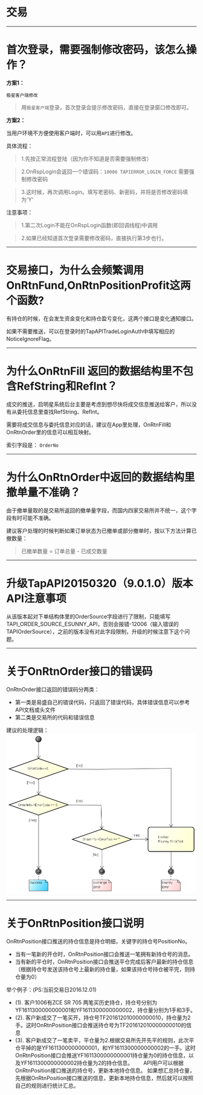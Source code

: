 # 交易

---
# 首次登录，需要强制修改密码，该怎么操作？

**方案1：**

`极星客户端修改`

> 用`极星客户端`登录，首次登录会提示修改密码，直接在登录窗口修改即可。

**方案2：**

当用户环境不方便使用客户端时，可以用`API`进行修改。

具体流程：

> 1.先按正常流程登陆（因为你不知道是否需要强制修改）

> 2.OnRspLogin会返回一个错误码：`10006 TAPIERROR_LOGIN_FORCE` 需要强制修改密码  

> 3.这时候，再次调用Login。填写老密码、新密码，并将是否修改密码填为'Y'

注意事项：

> 1.第二次Login不能在OnRspLogin函数(即回调线程)中调用

> 2.如果已经知道首次登录需要修改密码，直接执行第3步也行。


---

# 交易接口，为什么会频繁调用OnRtnFund,OnRtnPositionProfit这两个函数?

有持仓的时候，在会发生资金变化和持仓盈亏变化，这两个接口是变化通知接口。

如果不需要推送，可以在登录时的TapAPITradeLoginAuth中填写相应的NoticeIgnoreFlag。


---

# 为什么OnRtnFill 返回的数据结构里不包含RefString和RefInt？

成交的推送，启明星系统后台主要是考虑到想尽快将成交信息推送给客户，所以没有从委托信息里查找RefString、RefInt。

需要将成交信息与委托信息对应的话，建议在App里处理，OnRtnFill和OnRtnOrder里的信息可以相互映射。

索引字段是： `OrderNo`

---

# 为什么OnRtnOrder中返回的数据结构里撤单量不准确？

由于撤单量取的是交易所返回的撤单量字段，而国内四家交易所并不统一，这个字段有时可能不准确。

建议客户处理的时候判断如果订单状态为已撤单或部分撤单时，按以下方法计算已撤数量：

>  已撤单数量 = 订单总量 - 已成交数量

---
# 升级TapAPI20150320（9.0.1.0）版本API注意事项

从该版本起对下单结构体里的OrderSource字段进行了限制，只能填写TAPI_ORDER_SOURCE_ESUNNY_API，否则会报错-12006（输入错误的TAPIOrderSource），之前的版本没有对此字段限制，升级的时候注意下这个问题。

---

# 关于OnRtnOrder接口的错误码

OnRtnOrder接口返回的错误码分两类：

- 第一类是易盛自己的错误代码，只返回了错误代码，具体错误信息可以参考API文档或头文件
- 第二类是交易所的代码和错误信息

建议的处理逻辑：
![错误码处理](../images/v9_error_code_seq.png)


---

# 关于OnRtnPosition接口说明

OnRtnPosition接口推送的持仓信息是持仓明细，关键字的持仓号PositionNo。

- 当有一笔新的开仓时，OnRtnPosition接口会推送一笔拥有新持仓号的消息。
- 当有新的平仓时，OnRtnPosition接口会推送平仓完成后客户最新的持仓信息（根据持仓号发送该持仓号上最新的持仓量，如果该持仓号持仓被平完，则持仓量为0）

举个例子：(PS:当前交易日2016.12.01)

- (1). 客户1006有ZCE SR 705 两笔买历史持仓，持仓号分别为YF1611300000000001和YF1611300000000002，持仓量分别为1手和3手。
- (2). 客户新成交了一笔买开，持仓号TF201612010000000010，持仓量为2手。这时OnRtnPosition接口会推送持仓号为TF201612010000000010的信息
- (3). 客户新成交了一笔卖平，平仓量为2.根据交易所先开先平的规则，此次平仓平掉的是YF1611300000000001，和YF1611300000000002的一手。这时OnRtnPosition接口会推送YF1611300000000001持仓量为0的持仓信息，以及YF1611300000000002持仓量为2的持仓信息。
       
API用户可以根据OnRtnPosition接口推送的持仓号，更新本地持仓信息。
如果想汇总持仓量，先根据OnRtnPosition接口推送的信息，更新本地持仓信息，然后就可以按照自己的规则进行统计汇总。
